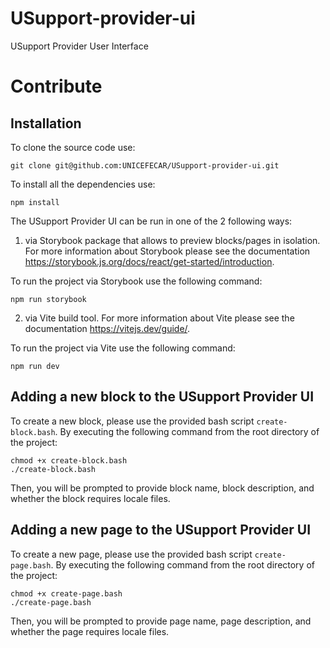 # USupport-provider-ui

USupport Provider User Interface

# Contribute

## Installation

To clone the source code use:

```
git clone git@github.com:UNICEFECAR/USupport-provider-ui.git
```

To install all the dependencies use:

```
npm install
```

The USupport Provider UI can be run in one of the 2 following ways:

1. via Storybook package that allows to preview blocks/pages in isolation. For more information about Storybook please see the documentation https://storybook.js.org/docs/react/get-started/introduction.

To run the project via Storybook use the following command:

```
npm run storybook
```

2. via Vite build tool. For more information about Vite please see the documentation https://vitejs.dev/guide/.

To run the project via Vite use the following command:

```
npm run dev
```

## Adding a new block to the USupport Provider UI

To create a new block, please use the provided bash script `create-block.bash`. By executing the following command from the root directory of the project:

```
chmod +x create-block.bash
./create-block.bash
```

Then, you will be prompted to provide block name, block description, and whether the block requires locale files.

## Adding a new page to the USupport Provider UI

To create a new page, please use the provided bash script `create-page.bash`. By executing the following command from the root directory of the project:

```
chmod +x create-page.bash
./create-page.bash
```

Then, you will be prompted to provide page name, page description, and whether the page requires locale files.
